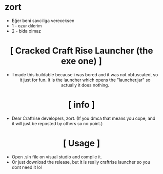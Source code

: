 # zort

+ Eğer beni savciliga vereceksen
+ 1 - ozur dılerim
+ 2 - bida olmaz

<div align="center">

# [ Cracked Craft Rise Launcher (the exe one) ]
+ I made this buildable because i was bored and it was not obfuscated, so it just for fun. It is the launcher which opens the "launcher.jar" so actually it does nothing.

# [ info ]

</div>

+ Dear Craftrise developers, zort. (If you dmca that means you cope, and it will just be reposted by others so no point.)

<div align="center">

# [ Usage ]

</div>

+ Open .sln file on visual studio and compile it.
+ Or just download the release, but it is really craftrise launcher so you dont need it lol

<div align="center")
![unnamed](https://user-images.githubusercontent.com/76044365/141655698-2b826883-c40d-441a-837c-6659933ef554.png)
